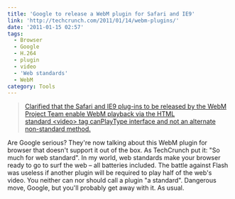 ```yaml
---
title: 'Google to release a WebM plugin for Safari and IE9'
link: 'http://techcrunch.com/2011/01/14/webm-plugins/'
date: '2011-01-15 02:57'
tags:
  - Browser
  - Google
  - H.264
  - plugin
  - video
  - 'Web standards'
  - WebM
category: Tools
---
```


> [Clarified that the Safari and IE9 plug-ins to be released by the WebM Project Team enable WebM playback via the HTML standard &lt;video&gt; tag canPlayType interface and not an alternate non-standard method.](http://blog.chromium.org/2011/01/more-about-chrome-html-video-codec.html)

Are Google serious? They're now talking about this WebM plugin for browser that doesn't support it out of the box. As TechCrunch put it: "So much for web standard". In my world, web standards make your browser ready to go to surf the web – all batteries included. The battle against Flash was useless if another plugin will be required to play half of the web's video. You neither can nor should call a plugin "a standard". Dangerous move, Google, but you'll probably get away with it. As usual.
